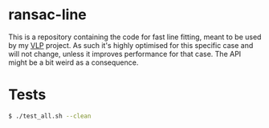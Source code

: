 # ransac-line

This is a repository containing the code for fast line fitting, meant to be used by my [VLP](https://github.com/einstein8612/VLP) project. As such it's highly optimised for this specific case and will not change, unless it improves performance for that case. The API might be a bit weird as a consequence.

# Tests
```bash
$ ./test_all.sh --clean
```